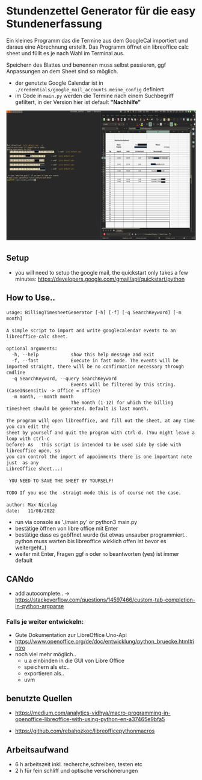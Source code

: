 
# Stundenzettel Generator für die easy Stundenerfassung
 Ein kleines Programm das die Termine aus dem GoogleCal importiert und daraus eine Abrechnung erstellt.
 Das Programm öffnet ein libreoffice calc sheet und füllt es je nach Wahl im Terminal aus.
 
 Speichern des Blattes und benennen muss selbst passieren, ggf Anpassungen an dem Sheet sind so möglich.

- der genutzte Google Calendar ist in `./credentials/google_mail_accounts.meine_config` definiert
- im Code in ```main.py``` werden die Termine nach einem Suchbegriff gefiltert, in der Version hier ist default  **"Nachhilfe"** 


![example1](./_resources/example1.png)


## Setup

- you will need to setup the google mail, the quickstart only takes a few minutes:  https://developers.google.com/gmail/api/quickstart/python

## How to Use..


```
usage: BillingTimesheetGenerator [-h] [-f] [-q SearchKeyword] [-m month]

A simple script to import and write googlecalendar events to an libreoffice-calc sheet.

optional arguments:
  -h, --help            show this help message and exit
  -f, --fast            Execute in fast mode. The events will be imported straight, there will be no confirmation necessary through cmdline
  -q SearchKeyword, --query SearchKeyword
                        Events will be filtered by this string. (CaseINsensitiv -> Office = office)
  -m month, --month month
                        The month (1-12) for which the billing timesheet should be generated. Default is last month.

The program will open libreoffice, and fill out the sheet, at any time you can edit the
sheet by yourself and quit the program with ctrl-d. (You might leave a loop with ctrl-c
before) As   this script is intended to be used side by side with libreoffice open, so
you can control the import of appoinments there is one important note just  as any
LibreOffice sheet...:

 YOU NEED TO SAVE THE SHEET BY YOURSELF!

TODO If you use the -straigt-mode this is of course not the case.

author: Max Nicolay
date:   11/08/2022

```


- run via console as './main.py' or python3 main.py 
- bestätige öffnen von libre office mit Enter
- bestätige dass es geöffnet wurde (ist etwas unsauber programmiert.. python muss warten bis libreoffice wirklich offen ist bevor es weitergeht..)
- weiter mit Enter, Fragen ggf `n` oder `no` beantworten (yes) ist immer default
 

## CANdo

- add autocomplete.. -> https://stackoverflow.com/questions/14597466/custom-tab-completion-in-python-argparse 


### Falls je weiter entwickeln:
- Gute Dokumentation zur LibreOffice Uno-Api
- https://www.openoffice.org/de/doc/entwicklung/python_bruecke.html#intro
- noch viel mehr möglich..
    - u.a einbinden in die GUI von Libre Office
    - speichern als etc..
    - exportieren als..
    - uvm 

## benutzte Quellen 
- https://medium.com/analytics-vidhya/macro-programming-in-openoffice-libreoffice-with-using-python-en-a37465e9bfa5

- https://github.com/rebahozkoc/libreofficepythonmacros


## Arbeitsaufwand
- 6 h arbeitszeit inkl. recherche,schreiben, testen etc  
- 2 h für fein schliff und optische verschönerungen
